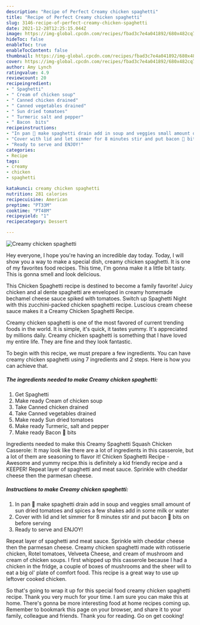 ```yaml
---
description: "Recipe of Perfect Creamy chicken spaghetti"
title: "Recipe of Perfect Creamy chicken spaghetti"
slug: 3146-recipe-of-perfect-creamy-chicken-spaghetti
date: 2021-12-28T12:25:15.044Z
image: https://img-global.cpcdn.com/recipes/fbad3c7e4a041892/680x482cq70/creamy-chicken-spaghetti-recipe-main-photo.jpg
hideToc: false
enableToc: true
enableTocContent: false
thumbnail: https://img-global.cpcdn.com/recipes/fbad3c7e4a041892/680x482cq70/creamy-chicken-spaghetti-recipe-main-photo.jpg
cover: https://img-global.cpcdn.com/recipes/fbad3c7e4a041892/680x482cq70/creamy-chicken-spaghetti-recipe-main-photo.jpg
author: Amy Lynch
ratingvalue: 4.9
reviewcount: 20
recipeingredient:
- " Spaghetti"
- " Cream of chicken soup"
- " Canned chicken drained"
- " Canned vegetables drained"
- " Sun dried tomatoes"
- " Turmeric salt and pepper"
- " Bacon  bits"
recipeinstructions:
- "In pan 🍳 make spaghetti drain add in soup and veggies small amount of sun dried tomatoes and spices a few shakes add in some milk or water"
- "Cover with lid and let simmer for 8 minutes stir and put bacon 🥓 bits on before serving"
- "Ready to serve and ENJOY!"
categories:
- Recipe
tags:
- creamy
- chicken
- spaghetti

katakunci: creamy chicken spaghetti 
nutrition: 281 calories
recipecuisine: American
preptime: "PT33M"
cooktime: "PT48M"
recipeyield: "1"
recipecategory: Dessert

---
```



![Creamy chicken spaghetti](https://img-global.cpcdn.com/recipes/fbad3c7e4a041892/680x482cq70/creamy-chicken-spaghetti-recipe-main-photo.jpg)

Hey everyone, I hope you're having an incredible day today. Today, I will show you a way to make a special dish, creamy chicken spaghetti. It is one of my favorites food recipes. This time, I'm gonna make it a little bit tasty. This is gonna smell and look delicious.

This Chicken Spaghetti recipe is destined to become a family favorite! Juicy chicken and al dente spaghetti are enveloped in creamy homemade bechamel cheese sauce spiked with tomatoes. Switch up Spaghetti Night with this zucchini-packed chicken spaghetti recipe. Luscious cream cheese sauce makes it a Creamy Chicken Spaghetti Recipe.

Creamy chicken spaghetti is one of the most favored of current trending foods in the world. It is simple, it's quick, it tastes yummy. It's appreciated by millions daily. Creamy chicken spaghetti is something that I have loved my entire life. They are fine and they look fantastic.


To begin with this recipe, we must prepare a few ingredients. You can have creamy chicken spaghetti using 7 ingredients and 2 steps. Here is how you can achieve that.

<!--inarticleads1-->

##### The ingredients needed to make Creamy chicken spaghetti:

1. Get  Spaghetti
1. Make ready  Cream of chicken soup
1. Take  Canned chicken drained
1. Take  Canned vegetables drained
1. Make ready  Sun dried tomatoes
1. Make ready  Turmeric, salt and pepper
1. Make ready  Bacon 🥓 bits


Ingredients needed to make this Creamy Spaghetti Squash Chicken Casserole: It may look like there are a lot of ingredients in this casserole, but a lot of them are seasoning to flavor it! Chicken Spaghetti Recipe - Awesome and yummy recipe.this is definitely a kid friendly recipe and a KEEPER! Repeat layer of spaghetti and meat sauce. Sprinkle with cheddar cheese then the parmesan cheese. 

<!--inarticleads2-->

##### Instructions to make Creamy chicken spaghetti:

1. In pan 🍳 make spaghetti drain add in soup and veggies small amount of sun dried tomatoes and spices a few shakes add in some milk or water
1. Cover with lid and let simmer for 8 minutes stir and put bacon 🥓 bits on before serving
1. Ready to serve and ENJOY!

Repeat layer of spaghetti and meat sauce. Sprinkle with cheddar cheese then the parmesan cheese. Creamy chicken spaghetti made with rotisserie chicken, Rotel tomatoes, Velveeta Cheese, and cream of mushroom and cream of chicken soups. I first whipped up this casserole because I had a chicken in the fridge, a couple of boxes of mushrooms and the sheer will to eat a big ol&#39; plate of comfort food. This recipe is a great way to use up leftover cooked chicken. 

So that's going to wrap it up for this special food creamy chicken spaghetti recipe. Thank you very much for your time. I am sure you can make this at home. There's gonna be more interesting food at home recipes coming up. Remember to bookmark this page on your browser, and share it to your family, colleague and friends. Thank you for reading. Go on get cooking!
